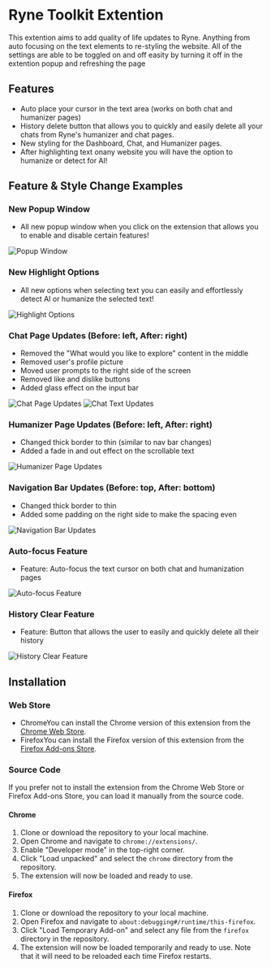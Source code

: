 # Ryne Toolkit Extention
This extention aims to add quality of life updates to Ryne. Anything from auto focusing on the text elements to re-styling the website. All of the settings are able to be toggled on and off easity by turning it off in the extention popup and refreshing the page

## Features
- Auto place your cursor in the text area (works on both chat and humanizer pages)
- History delete button that allows you to quickly and easily delete all your chats from Ryne's humanizer and chat pages.
- New styling for the Dashboard, Chat, and Humanizer pages.
- After highlighting text onany website you will have the option to humanize or detect for AI!
<!-- - Fixed a bug where if AI output code, it would weirdly wrap, and be hard to read. Now the code simply outputs with a horizontal scrollbar. -->

## Feature & Style Change Examples

### New Popup Window
- All new popup window when you click on the extension that allows you to enable and disable certain features!

![Popup Window](https://raw.githubusercontent.com/bennnzo/ryne-delete-all-extention/main/readme-images/popup.png)

### New Highlight Options
- All new options when selecting text you can easily and effortlessly detect AI or humanize the selected text!

![Highlight Options](https://raw.githubusercontent.com/bennnzo/ryne-delete-all-extention/main/readme-images/highlight.png)

### Chat Page Updates (Before: left, After: right)
<!-- - Fixed bug were AI's code output would weirdly wrap and become unreadable. Now its simply output with a horizontal scrollbar -->
- Removed the "What would you like to explore" content in the middle
- Removed user's profile picture
- Moved user prompts to the right side of the screen
- Removed like and dislike buttons
- Added glass effect on the input bar

<!-- ![Chat Text Updates](https://raw.githubusercontent.com/bennnzo/ryne-delete-all-extention/main/readme-images/code/edited.png) -->
![Chat Page Updates](https://raw.githubusercontent.com/bennnzo/ryne-delete-all-extention/main/readme-images/chat/screen-edited.png)
![Chat Text Updates](https://raw.githubusercontent.com/bennnzo/ryne-delete-all-extention/main/readme-images/chat/text-edited.png)

### Humanizer Page Updates (Before: left, After: right)
- Changed thick border to thin (similar to nav bar changes)
- Added a fade in and out effect on the scrollable text

![Humanizer Page Updates](https://raw.githubusercontent.com/bennnzo/ryne-delete-all-extention/main/readme-images/humanizer/edited.png)

### Navigation Bar Updates (Before: top, After: bottom)
- Changed thick border to thin
- Added some padding on the right side to make the spacing even

![Navigation Bar Updates](https://raw.githubusercontent.com/bennnzo/ryne-delete-all-extention/main/readme-images/nav/edited.png)

### Auto-focus Feature
- Feature: Auto-focus the text cursor on both chat and humanization pages

![Auto-focus Feature](https://raw.githubusercontent.com/bennnzo/ryne-delete-all-extention/main/readme-images/auto-focus.png)

### History Clear Feature
- Feature: Button that allows the user to easily and quickly delete all their history

![History Clear Feature](https://raw.githubusercontent.com/bennnzo/ryne-delete-all-extention/main/readme-images/history-clear.png)

## Installation
### Web Store
 - ChromeYou can install the Chrome version of this extension from the [Chrome Web Store](https://chromewebstore.google.com/detail/ryne-batch-delete/djpnjpfjeakffgfnhfdnpheofebplolc?authuser=0&hl=en).
 - FirefoxYou can install the Firefox version of this extension from the [Firefox Add-ons Store](https://addons.mozilla.org/en-US/firefox/addon/ryne-batch-delete/).

### Source Code
If you prefer not to install the extension from the Chrome Web Store or Firefox Add-ons Store, you can load it manually from the source code.

#### Chrome
1. Clone or download the repository to your local machine.
2. Open Chrome and navigate to `chrome://extensions/`.
3. Enable "Developer mode" in the top-right corner.
4. Click "Load unpacked" and select the `chrome` directory from the repository.
5. The extension will now be loaded and ready to use.

#### Firefox
1. Clone or download the repository to your local machine.
2. Open Firefox and navigate to `about:debugging#/runtime/this-firefox`.
3. Click "Load Temporary Add-on" and select any file from the `firefox` directory in the repository.
4. The extension will now be loaded temporarily and ready to use. Note that it will need to be reloaded each time Firefox restarts.

